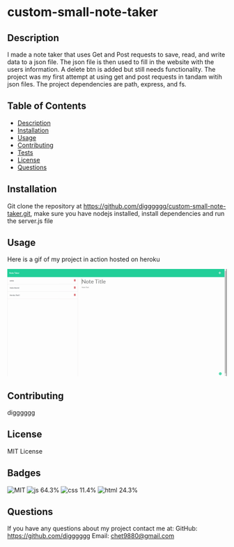 # custom-small-note-taker

## Description

I made a note taker that uses Get and Post requests to save, read, and write data to a json file. The json file is then used to fill in the website with the users information. A delete btn is added but still needs functionality. The project was my first attempt at using get and post requests in tandam witih json files. The project dependencies are path, express, and fs.  

## Table of Contents

* [Description](#description)
* [Installation](#installation)
* [Usage](#usage)
* [Contributing](#contributing)
* [Tests](#tests)
* [License](#license)
* [Questions](#questions)

## Installation

Git clone the repository at https://github.com/digggggg/custom-small-note-taker.git, make sure you have nodejs installed, install dependencies and run the server.js file

## Usage

Here is a gif of my project in action hosted on heroku

![Gif of using my deployed application](https://github.com/digggggg/custom-small-note-taker/blob/main/Note%20Taker.gif)

## Contributing

digggggg

## License

MIT License

## Badges
![MIT](https://img.shields.io/badge/MIT-License-blue)
![js 64.3%](https://img.shields.io/badge/js-64.3%25-yellow)
![css 11.4%](https://img.shields.io/badge/css-11.4%25-blue)
![html 24.3%](https://img.shields.io/badge/html-24.3-red)


## Questions

If you have any questions about my project contact me at: 
GitHub: https://github.com/digggggg
Email: chet9880@gmail.com
